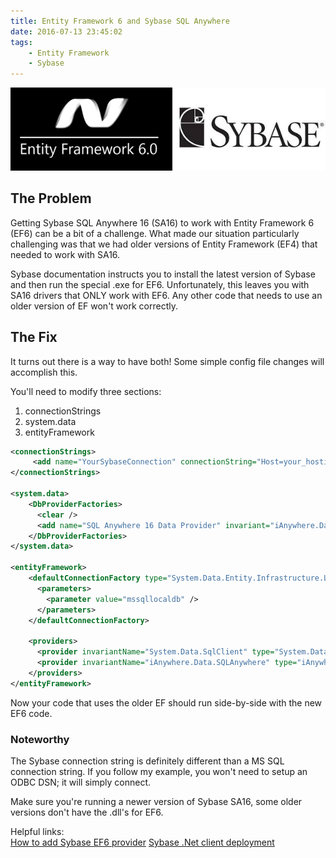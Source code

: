 ```yaml
---
title: Entity Framework 6 and Sybase SQL Anywhere
date: 2016-07-13 23:45:02
tags:
    - Entity Framework
    - Sybase
---
```

![](/content/images/2016/ef6.sybase.png)

## The Problem
Getting Sybase SQL Anywhere 16 (SA16) to work with Entity Framework 6 (EF6) can be a bit of a challenge. What made our situation particularly challenging was that we had older versions of Entity Framework (EF4) that needed to work with SA16.

Sybase documentation instructs you to install the latest version of Sybase and then run the special .exe for EF6. Unfortunately, this leaves you with SA16 drivers that ONLY work with EF6. Any other code that needs to use an older version of EF won't work correctly.

## The Fix
It turns out there is a way to have both! Some simple config file changes will accomplish this.

You'll need to modify three sections: 
1. connectionStrings
2. system.data
3. entityFramework

```xml
<connectionStrings>
     <add name="YourSybaseConnection" connectionString="Host=your_hosting_server;ServerName=your_Sybase_DB_server_instance;DatabaseName=your_db_name;uid=db_user_id;pwd=db_pwd" providerName="iAnywhere.Data.SQLAnywhere" />
</connectionStrings>

<system.data>
    <DbProviderFactories>
      <clear />
      <add name="SQL Anywhere 16 Data Provider" invariant="iAnywhere.Data.SQLAnywhere" description=".Net Framework Data Provider for SQL Anywhere 16" type="iAnywhere.Data.SQLAnywhere.SAFactory, iAnywhere.Data.SQLAnywhere.EF6, Version=16.0.0.20434, Culture=neutral, PublicKeyToken=f222fc4333e0d400" />
    </DbProviderFactories>
</system.data>

<entityFramework>
    <defaultConnectionFactory type="System.Data.Entity.Infrastructure.LocalDbConnectionFactory, EntityFramework">
      <parameters>
        <parameter value="mssqllocaldb" />
      </parameters>
    </defaultConnectionFactory>

    <providers>
      <provider invariantName="System.Data.SqlClient" type="System.Data.Entity.SqlServer.SqlProviderServices, EntityFramework.SqlServer" />
      <provider invariantName="iAnywhere.Data.SQLAnywhere" type="iAnywhere.Data.SQLAnywhere.SAProviderServices, iAnywhere.Data.SQLAnywhere.EF6, Version=16.0.0.20434, Culture=neutral, PublicKeyToken=f222fc4333e0d400" />
    </providers>
</entityFramework>
```
Now your code that uses the older EF should run side-by-side with the new EF6 code.

### Noteworthy
The Sybase connection string is definitely different than a MS SQL connection string.
If you follow my example, you won't need to setup an ODBC DSN; it will simply connect.

Make sure you're running a newer version of Sybase SA16, some older versions don't have the .dll's for EF6.


Helpful links:  
[How to add Sybase EF6 provider](http://sqlanywhere-forum.sap.com/questions/22161/entity-framework-6-provider)
[Sybase .Net client deployment](http://dcx.sybase.com/index.html#sa160/en/dbprogramming/deploying-adonet-deploy.html)